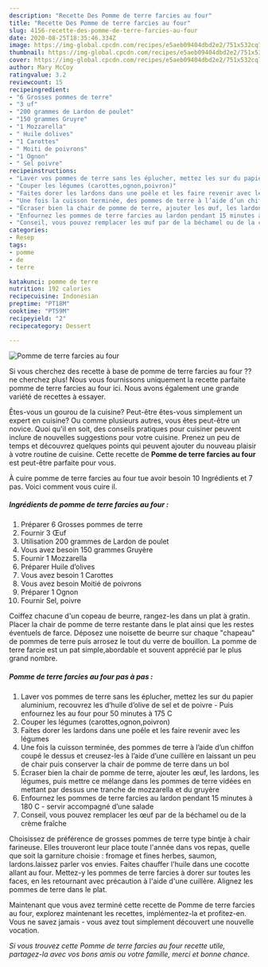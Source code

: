 ```yaml
---
description: "Recette Des Pomme de terre farcies au four"
title: "Recette Des Pomme de terre farcies au four"
slug: 4156-recette-des-pomme-de-terre-farcies-au-four
date: 2020-08-25T18:35:46.334Z
image: https://img-global.cpcdn.com/recipes/e5aeb09404dbd2e2/751x532cq70/pomme-de-terre-farcies-au-four-photo-principale-de-la-recette.jpg
thumbnail: https://img-global.cpcdn.com/recipes/e5aeb09404dbd2e2/751x532cq70/pomme-de-terre-farcies-au-four-photo-principale-de-la-recette.jpg
cover: https://img-global.cpcdn.com/recipes/e5aeb09404dbd2e2/751x532cq70/pomme-de-terre-farcies-au-four-photo-principale-de-la-recette.jpg
author: Mary McCoy
ratingvalue: 3.2
reviewcount: 15
recipeingredient:
- "6 Grosses pommes de terre"
- "3 uf"
- "200 grammes de Lardon de poulet"
- "150 grammes Gruyre"
- "1 Mozzarella"
- " Huile dolives"
- "1 Carottes"
- " Moiti de poivrons"
- "1 Ognon"
- " Sel poivre"
recipeinstructions:
- "Laver vos pommes de terre sans les éplucher, mettez les sur du papier aluminium, recouvrez les d’huile d’olive de sel et de poivre  Puis enfournez les au four pour 50 minutes à 175 C"
- "Couper les légumes (carottes,ognon,poivron)"
- "Faites dorer les lardons dans une poêle et les faire revenir avec les légumes"
- "Une fois la cuisson terminée, des pommes de terre à l’aide d’un chiffon coupé le dessus et creusez-les à l’aide d’une cuillère en laissant un peu de chair puis conserver la chair de pomme de terre dans un bol"
- "Écraser bien la chair de pomme de terre, ajouter les œuf, les lardons, les légumes, puis mettre ce mélange dans les pommes de terre vidées en mettant par dessus une tranche de mozzarella et du gruyère"
- "Enfournez les pommes de terre farcies au lardon pendant 15 minutes à 180 C  servir accompagné d’une salade"
- "Conseil, vous pouvez remplacer les œuf par de la béchamel ou de la crème fraîche"
categories:
- Resep
tags:
- pomme
- de
- terre

katakunci: pomme de terre 
nutrition: 192 calories
recipecuisine: Indonesian
preptime: "PT18M"
cooktime: "PT59M"
recipeyield: "2"
recipecategory: Dessert

---
```



![Pomme de terre farcies au four](https://img-global.cpcdn.com/recipes/e5aeb09404dbd2e2/751x532cq70/pomme-de-terre-farcies-au-four-photo-principale-de-la-recette.jpg)

Si vous cherchez des recette à base de pomme de terre farcies au four ?? ne cherchez plus! Nous vous fournissons uniquement la recette parfaite pomme de terre farcies au four ici. Nous avons également une grande variété de recettes à essayer.

Êtes-vous un gourou de la cuisine? Peut-être êtes-vous simplement un expert en cuisine? Ou comme plusieurs autres, vous êtes peut-être un novice. Quoi qu'il en soit, des conseils pratiques pour cuisiner peuvent inclure de nouvelles suggestions pour votre cuisine. Prenez un peu de temps et découvrez quelques points qui peuvent ajouter du nouveau plaisir à votre routine de cuisine. Cette recette de <strong> Pomme de terre farcies au four </strong> est peut-être parfaite pour vous.

<!--inarticleads1-->

À cuire pomme de terre farcies au four tue avoir besoin 10 Ingrédients et 7 pas. Voici comment vous cuire il.

##### Ingrédients de pomme de terre farcies au four :

1. Préparer 6 Grosses pommes de terre
1. Fournir 3 Œuf
1. Utilisation 200 grammes de Lardon de poulet
1. Vous avez besoin 150 grammes Gruyère
1. Fournir 1 Mozzarella
1. Préparer  Huile d’olives
1. Vous avez besoin 1 Carottes
1. Vous avez besoin  Moitié de poivrons
1. Préparer 1 Ognon
1. Fournir  Sel, poivre


Coiffez chacune d&#39;un copeau de beurre, rangez-les dans un plat à gratin. Placer la chair de pomme de terre restante dans le plat ainsi que les restes éventuels de farce. Déposez une noisette de beurre sur chaque &#34;chapeau&#34; de pommes de terre puis arrosez le tout du verre de bouillon. La pomme de terre farcie est un pat simple,abordable et souvent apprécié par le plus grand nombre. 

<!--inarticleads2-->

##### Pomme de terre farcies au four pas à pas :

1. Laver vos pommes de terre sans les éplucher, mettez les sur du papier aluminium, recouvrez les d’huile d’olive de sel et de poivre  - Puis enfournez les au four pour 50 minutes à 175 C
1. Couper les légumes (carottes,ognon,poivron)
1. Faites dorer les lardons dans une poêle et les faire revenir avec les légumes
1. Une fois la cuisson terminée, des pommes de terre à l’aide d’un chiffon coupé le dessus et creusez-les à l’aide d’une cuillère en laissant un peu de chair puis conserver la chair de pomme de terre dans un bol
1. Écraser bien la chair de pomme de terre, ajouter les œuf, les lardons, les légumes, puis mettre ce mélange dans les pommes de terre vidées en mettant par dessus une tranche de mozzarella et du gruyère
1. Enfournez les pommes de terre farcies au lardon pendant 15 minutes à 180 C  - servir accompagné d’une salade
1. Conseil, vous pouvez remplacer les œuf par de la béchamel ou de la crème fraîche


Choisissez de préférence de grosses pommes de terre type bintje à chair farineuse. Elles trouveront leur place toute l&#39;année dans vos repas, quelle que soit la garniture choisie : fromage et fines herbes, saumon, lardons.laissez parler vos envies. Faites chauffer l&#39;huile dans une cocotte allant au four. Mettez-y les pommes de terre farcies à dorer sur toutes les faces, en les retournant avec précaution à l&#39;aide d&#39;une cuillère. Alignez les pommes de terre dans le plat. 

<!--inarticleads1-->

<p>
Maintenant que vous avez terminé cette recette de Pomme de terre farcies au four, explorez maintenant les recettes, implémentez-la et profitez-en. Vous ne savez jamais - vous avez tout simplement découvert une nouvelle vocation.
</p>

<p>
<i>Si vous trouvez cette Pomme de terre farcies au four recette utile, partagez-la avec vos bons amis ou votre famille, merci et bonne chance.</i>
</p>
